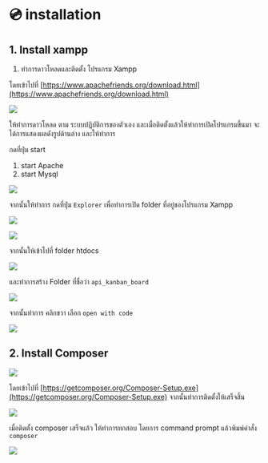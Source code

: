 # 💿 installation

## 1. Install xampp

1. ทำการดาวโหลดและติดตั้ง โปรแกรม Xampp

&#x20;โดยเข้าไปที่ [https://www.apachefriends.org/download.html](https://www.apachefriends.org/download.html)

![](<../.gitbook/assets/image (109).png>)

ให้ทำการดาวโหลด ตาม ระบบปฎิบัติการของตัวเอง และเมื่อติดตั้งแล้วให้ทำการเปิดโปรแกรมขึ้นมา จะได้การแสดงผลดังรูปด้านล่าง และให้ทำการ&#x20;

กดที่ปุ่ม start&#x20;

1. start Apache
2. start Mysql

![](<../.gitbook/assets/image (119).png>)

จากนั้นให้ทำการ กดที่ปุ่ม `Explorer` เพื่อทำการเปิด folder ที่อยู่ของโปรแกรม Xampp

![](<../.gitbook/assets/image (166).png>)

![](<../.gitbook/assets/image (114).png>)

จากนั้นให้เข้าไปที่ folder htdocs

![](<../.gitbook/assets/image (19).png>)

และทำการสร้าง Folder ที่ชื่อว่า `api_kanban_board`

![](<../.gitbook/assets/image (147).png>)

จากนั้นทำการ คลิกขวา เลือก `open with code`

![](<../.gitbook/assets/image (32).png>)

## 2. Install Composer&#x20;

![](<../.gitbook/assets/image (72).png>)

โดยเข้าไปที่ [https://getcomposer.org/Composer-Setup.exe](https://getcomposer.org/Composer-Setup.exe) จากนั้นทำการติดตั้งให้เสร็จสิ้น

![](<../.gitbook/assets/image (55).png>)

เมื่อติดตั้ง composer เสร็จแล้ว ให้ทำการทกสอบ โดยการ command prompt แล้วพิมพ์คำสั่ง `composer`

![](<../.gitbook/assets/image (153).png>)
